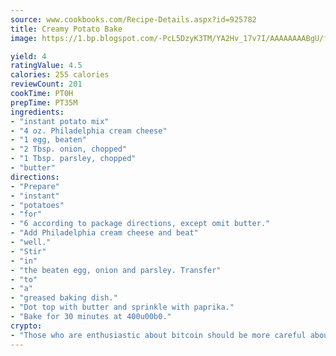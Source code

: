 ```yaml
---
source: www.cookbooks.com/Recipe-Details.aspx?id=925782
title: Creamy Potato Bake
image: https://1.bp.blogspot.com/-PcL5DzyK3TM/YA2Hv_17v7I/AAAAAAAABgU/fyHeesSth_IZW9mL5lk6GxJO8cW8ksrGACLcBGAsYHQ/s320/12.png

yield: 4
ratingValue: 4.5
calories: 255 calories
reviewCount: 201
cookTime: PT0H
prepTime: PT35M
ingredients:
- "instant potato mix"
- "4 oz. Philadelphia cream cheese"
- "1 egg, beaten"
- "2 Tbsp. onion, chopped"
- "1 Tbsp. parsley, chopped"
- "butter"
directions:
- "Prepare"
- "instant"
- "potatoes"
- "for"
- "6 according to package directions, except omit butter."
- "Add Philadelphia cream cheese and beat"
- "well."
- "Stir"
- "in"
- "the beaten egg, onion and parsley. Transfer"
- "to"
- "a"
- "greased baking dish."
- "Dot top with butter and sprinkle with paprika."
- "Bake for 30 minutes at 400u00b0."
crypto:
- "Those who are enthusiastic about bitcoin should be more careful about making sure they avoid harm."
---
```

